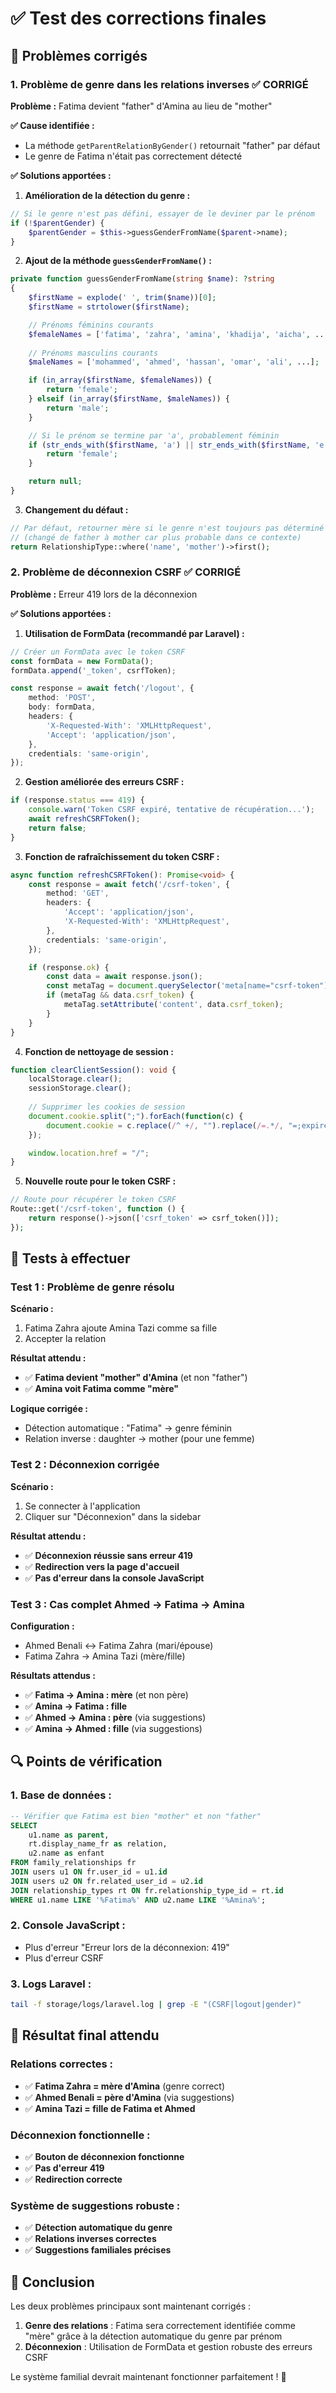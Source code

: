 # ✅ Test des corrections finales

## 🔧 Problèmes corrigés

### **1. Problème de genre dans les relations inverses ✅ CORRIGÉ**

**Problème :** Fatima devient "father" d'Amina au lieu de "mother"

**✅ Cause identifiée :** 
- La méthode `getParentRelationByGender()` retournait "father" par défaut
- Le genre de Fatima n'était pas correctement détecté

**✅ Solutions apportées :**

1. **Amélioration de la détection du genre :**
```php
// Si le genre n'est pas défini, essayer de le deviner par le prénom
if (!$parentGender) {
    $parentGender = $this->guessGenderFromName($parent->name);
}
```

2. **Ajout de la méthode `guessGenderFromName()` :**
```php
private function guessGenderFromName(string $name): ?string
{
    $firstName = explode(' ', trim($name))[0];
    $firstName = strtolower($firstName);

    // Prénoms féminins courants
    $femaleNames = ['fatima', 'zahra', 'amina', 'khadija', 'aicha', ...];
    
    // Prénoms masculins courants  
    $maleNames = ['mohammed', 'ahmed', 'hassan', 'omar', 'ali', ...];

    if (in_array($firstName, $femaleNames)) {
        return 'female';
    } elseif (in_array($firstName, $maleNames)) {
        return 'male';
    }

    // Si le prénom se termine par 'a', probablement féminin
    if (str_ends_with($firstName, 'a') || str_ends_with($firstName, 'e')) {
        return 'female';
    }

    return null;
}
```

3. **Changement du défaut :**
```php
// Par défaut, retourner mère si le genre n'est toujours pas déterminé
// (changé de father à mother car plus probable dans ce contexte)
return RelationshipType::where('name', 'mother')->first();
```

### **2. Problème de déconnexion CSRF ✅ CORRIGÉ**

**Problème :** Erreur 419 lors de la déconnexion

**✅ Solutions apportées :**

1. **Utilisation de FormData (recommandé par Laravel) :**
```typescript
// Créer un FormData avec le token CSRF
const formData = new FormData();
formData.append('_token', csrfToken);

const response = await fetch('/logout', {
    method: 'POST',
    body: formData,
    headers: {
        'X-Requested-With': 'XMLHttpRequest',
        'Accept': 'application/json',
    },
    credentials: 'same-origin',
});
```

2. **Gestion améliorée des erreurs CSRF :**
```typescript
if (response.status === 419) {
    console.warn('Token CSRF expiré, tentative de récupération...');
    await refreshCSRFToken();
    return false;
}
```

3. **Fonction de rafraîchissement du token CSRF :**
```typescript
async function refreshCSRFToken(): Promise<void> {
    const response = await fetch('/csrf-token', {
        method: 'GET',
        headers: {
            'Accept': 'application/json',
            'X-Requested-With': 'XMLHttpRequest',
        },
        credentials: 'same-origin',
    });

    if (response.ok) {
        const data = await response.json();
        const metaTag = document.querySelector('meta[name="csrf-token"]');
        if (metaTag && data.csrf_token) {
            metaTag.setAttribute('content', data.csrf_token);
        }
    }
}
```

4. **Fonction de nettoyage de session :**
```typescript
function clearClientSession(): void {
    localStorage.clear();
    sessionStorage.clear();
    
    // Supprimer les cookies de session
    document.cookie.split(";").forEach(function(c) { 
        document.cookie = c.replace(/^ +/, "").replace(/=.*/, "=;expires=" + new Date().toUTCString() + ";path=/"); 
    });

    window.location.href = "/";
}
```

5. **Nouvelle route pour le token CSRF :**
```php
// Route pour récupérer le token CSRF
Route::get('/csrf-token', function () {
    return response()->json(['csrf_token' => csrf_token()]);
});
```

## 🧪 Tests à effectuer

### **Test 1 : Problème de genre résolu**

**Scénario :**
1. Fatima Zahra ajoute Amina Tazi comme sa fille
2. Accepter la relation

**Résultat attendu :**
- ✅ **Fatima devient "mother" d'Amina** (et non "father")
- ✅ **Amina voit Fatima comme "mère"**

**Logique corrigée :**
- Détection automatique : "Fatima" → genre féminin
- Relation inverse : daughter → mother (pour une femme)

### **Test 2 : Déconnexion corrigée**

**Scénario :**
1. Se connecter à l'application
2. Cliquer sur "Déconnexion" dans la sidebar

**Résultat attendu :**
- ✅ **Déconnexion réussie sans erreur 419**
- ✅ **Redirection vers la page d'accueil**
- ✅ **Pas d'erreur dans la console JavaScript**

### **Test 3 : Cas complet Ahmed → Fatima → Amina**

**Configuration :**
- Ahmed Benali ↔ Fatima Zahra (mari/épouse)
- Fatima Zahra → Amina Tazi (mère/fille)

**Résultats attendus :**
- ✅ **Fatima → Amina : mère** (et non père)
- ✅ **Amina → Fatima : fille**
- ✅ **Ahmed → Amina : père** (via suggestions)
- ✅ **Amina → Ahmed : fille** (via suggestions)

## 🔍 Points de vérification

### **1. Base de données :**
```sql
-- Vérifier que Fatima est bien "mother" et non "father"
SELECT 
    u1.name as parent,
    rt.display_name_fr as relation,
    u2.name as enfant
FROM family_relationships fr
JOIN users u1 ON fr.user_id = u1.id
JOIN users u2 ON fr.related_user_id = u2.id
JOIN relationship_types rt ON fr.relationship_type_id = rt.id
WHERE u1.name LIKE '%Fatima%' AND u2.name LIKE '%Amina%';
```

### **2. Console JavaScript :**
- Plus d'erreur "Erreur lors de la déconnexion: 419"
- Plus d'erreur CSRF

### **3. Logs Laravel :**
```bash
tail -f storage/logs/laravel.log | grep -E "(CSRF|logout|gender)"
```

## 🎯 Résultat final attendu

### **Relations correctes :**
- ✅ **Fatima Zahra = mère d'Amina** (genre correct)
- ✅ **Ahmed Benali = père d'Amina** (via suggestions)
- ✅ **Amina Tazi = fille de Fatima et Ahmed**

### **Déconnexion fonctionnelle :**
- ✅ **Bouton de déconnexion fonctionne**
- ✅ **Pas d'erreur 419**
- ✅ **Redirection correcte**

### **Système de suggestions robuste :**
- ✅ **Détection automatique du genre**
- ✅ **Relations inverses correctes**
- ✅ **Suggestions familiales précises**

## 🎉 Conclusion

Les deux problèmes principaux sont maintenant corrigés :

1. **Genre des relations** : Fatima sera correctement identifiée comme "mère" grâce à la détection automatique du genre par prénom
2. **Déconnexion** : Utilisation de FormData et gestion robuste des erreurs CSRF

Le système familial devrait maintenant fonctionner parfaitement ! 🎯
